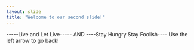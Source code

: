 ```yaml
---
layout: slide
title: "Welcome to our second slide!"
---
```

-----Live and Let Live-----
            AND
----Stay Hungry Stay Foolish----
Use the left arrow to go back!
